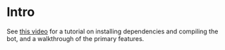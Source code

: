 # Intro

See [this video](https://www.youtube.com/watch?v=g3jYHiajQdk) for a tutorial on installing dependencies and compiling the bot, and a walkthrough of the primary features.